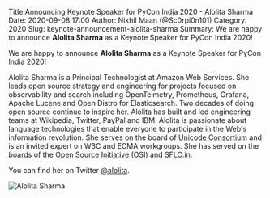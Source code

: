 Title:Announcing Keynote Speaker for PyCon India 2020 - Alolita Sharma
Date: 2020-09-08 17:00
Author: Nikhil Maan (@Sc0rpi0n101)
Category: 2020
Slug: keynote-announcement-alolita-sharma
Summary: We are happy to announce **Alolita Sharma** as a Keynote Speaker for PyCon India 2020!

We are happy to announce **Alolita Sharma** as a Keynote Speaker for PyCon India 2020!

Alolita Sharma is a Principal Technologist at Amazon Web Services. She leads open source strategy and engineering for projects focused on observability and search including OpenTelmetry, Prometheus, Grafana, Apache Lucene and Open Distro for Elasticsearch. Two decades of doing open source continue to inspire her. Alolita has built and led engineering teams at Wikipedia, Twitter, PayPal and IBM. Alolita is passionate about language technologies that enable everyone to participate in the Web's information revolution. She serves on the board of [Unicode Consortium](https://www.unicode.org/consortium/consort.html) and is an invited expert on W3C and ECMA workgroups. She has served on the boards of the [Open Source Initiative (OSI)](https://opensource.org/) and [SFLC.in](https://sflc.in/). 

You can find her on Twitter [@alolita](https://twitter.com/alolita).

![Alolita Sharma](https://in.pycon.org/2020/assets/images/alolitasharma.jpg)

